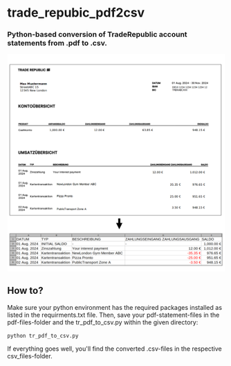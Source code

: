 # trade_repubic_pdf2csv

### Python-based conversion of TradeRepublic account statements from .pdf to .csv.
![What to expect](./figures/example.png)

## How to?
Make sure your python environment has the required packages installed as listed in the requirments.txt file. 
Then, save your pdf-statement-files in the pdf-files-folder and the tr_pdf_to_csv.py within the given directory:
```
python tr_pdf_to_csv.py
```
If everything goes well, you'll find the converted .csv-files in the respective csv_files-folder.